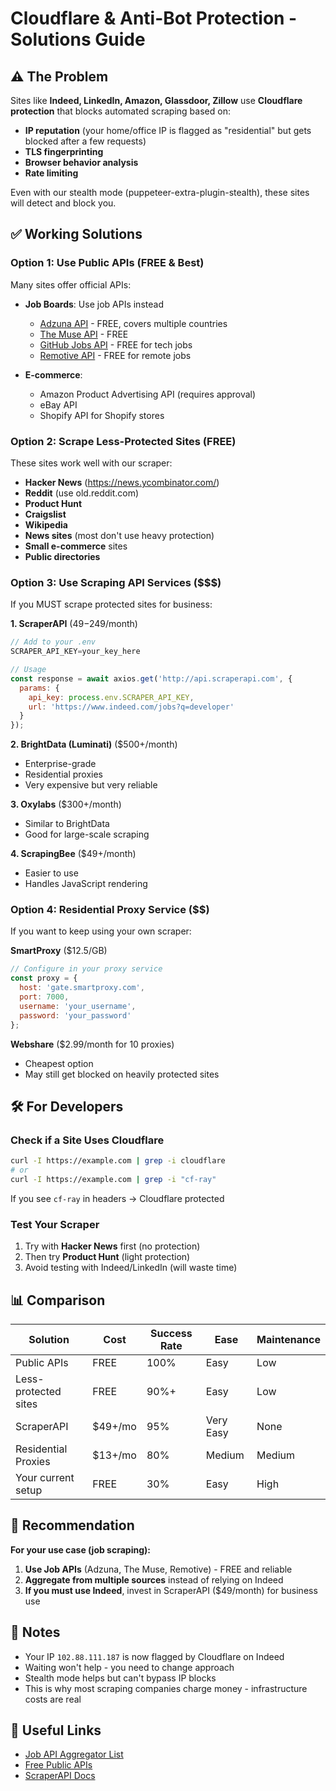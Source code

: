 # Cloudflare & Anti-Bot Protection - Solutions Guide

## ⚠️ The Problem

Sites like **Indeed, LinkedIn, Amazon, Glassdoor, Zillow** use **Cloudflare protection** that blocks automated scraping based on:
- **IP reputation** (your home/office IP is flagged as "residential" but gets blocked after a few requests)
- **TLS fingerprinting**
- **Browser behavior analysis**
- **Rate limiting**

Even with our stealth mode (puppeteer-extra-plugin-stealth), these sites will detect and block you.

## ✅ Working Solutions

### Option 1: Use Public APIs (FREE & Best)
Many sites offer official APIs:
- **Job Boards**: Use job APIs instead
  - [Adzuna API](https://developer.adzuna.com/) - FREE, covers multiple countries
  - [The Muse API](https://www.themuse.com/developers/api/v2) - FREE
  - [GitHub Jobs API](https://jobs.github.com/api) - FREE for tech jobs
  - [Remotive API](https://remotive.com/api/remote-jobs/) - FREE for remote jobs
  
- **E-commerce**:
  - Amazon Product Advertising API (requires approval)
  - eBay API
  - Shopify API for Shopify stores

### Option 2: Scrape Less-Protected Sites (FREE)
These sites work well with our scraper:
- **Hacker News** (https://news.ycombinator.com/)
- **Reddit** (use old.reddit.com)
- **Product Hunt**
- **Craigslist**
- **Wikipedia**
- **News sites** (most don't use heavy protection)
- **Small e-commerce** sites
- **Public directories**

### Option 3: Use Scraping API Services ($$$)
If you MUST scrape protected sites for business:

**1. ScraperAPI** ($49-$249/month)
```javascript
// Add to your .env
SCRAPER_API_KEY=your_key_here

// Usage
const response = await axios.get('http://api.scraperapi.com', {
  params: {
    api_key: process.env.SCRAPER_API_KEY,
    url: 'https://www.indeed.com/jobs?q=developer'
  }
});
```

**2. BrightData (Luminati)** ($500+/month)
- Enterprise-grade
- Residential proxies
- Very expensive but very reliable

**3. Oxylabs** ($300+/month)
- Similar to BrightData
- Good for large-scale scraping

**4. ScrapingBee** ($49+/month)
- Easier to use
- Handles JavaScript rendering

### Option 4: Residential Proxy Service ($$)
If you want to keep using your own scraper:

**SmartProxy** ($12.5/GB)
```javascript
// Configure in your proxy service
const proxy = {
  host: 'gate.smartproxy.com',
  port: 7000,
  username: 'your_username',
  password: 'your_password'
};
```

**Webshare** ($2.99/month for 10 proxies)
- Cheapest option
- May still get blocked on heavily protected sites

## 🛠️ For Developers

### Check if a Site Uses Cloudflare
```bash
curl -I https://example.com | grep -i cloudflare
# or
curl -I https://example.com | grep -i "cf-ray"
```

If you see `cf-ray` in headers → Cloudflare protected

### Test Your Scraper
1. Try with **Hacker News** first (no protection)
2. Then try **Product Hunt** (light protection)
3. Avoid testing with Indeed/LinkedIn (will waste time)

## 📊 Comparison

| Solution | Cost | Success Rate | Ease | Maintenance |
|----------|------|--------------|------|-------------|
| Public APIs | FREE | 100% | Easy | Low |
| Less-protected sites | FREE | 90%+ | Easy | Low |
| ScraperAPI | $49+/mo | 95% | Very Easy | None |
| Residential Proxies | $13+/mo | 80% | Medium | Medium |
| Your current setup | FREE | 30% | Easy | High |

## 🎯 Recommendation

**For your use case (job scraping):**

1. **Use Job APIs** (Adzuna, The Muse, Remotive) - FREE and reliable
2. **Aggregate from multiple sources** instead of relying on Indeed
3. **If you must use Indeed**, invest in ScraperAPI ($49/month) for business use

## 📝 Notes

- Your IP `102.88.111.187` is now flagged by Cloudflare on Indeed
- Waiting won't help - you need to change approach
- Stealth mode helps but can't bypass IP blocks
- This is why most scraping companies charge money - infrastructure costs are real

## 🔗 Useful Links

- [Job API Aggregator List](https://github.com/tramcar/awesome-job-boards)
- [Free Public APIs](https://github.com/public-apis/public-apis)
- [ScraperAPI Docs](https://www.scraperapi.com/documentation/)

